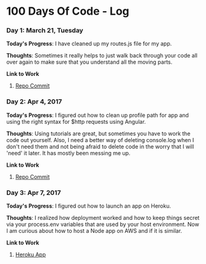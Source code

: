 # 100 Days Of Code - Log

### Day 1: March 21, Tuesday

**Today's Progress**: I have cleaned up my routes.js file for my app.

**Thoughts**: Sometimes it really helps to just walk back through your code all over again to make sure that you understand all the moving parts.

**Link to Work**
1. [Repo Commit](https://github.com/maabrown/BeyApp/commit/1e479d074b2946bdb1f9198f586e39e5437b3a8b)

### Day 2: Apr 4, 2017

**Today's Progress**: I figured out how to clean up profile path for app and using the right syntax for $http requests using Angular.

**Thoughts**: Using tutorials are great, but sometimes you have to work the code out yourself. Also, I need a better way of deleting console.log when I don't need them and not being afraid to delete code in the worry that I will 'need' it later. It has mostly been messing me up.

**Link to Work**
1. [Repo Commit](https://github.com/maabrown/BeyApp/commit/0c1acbe3be08de2e1b72bec9962e2a81ae3c47c0)


### Day 3: Apr 7, 2017

**Today's Progress**: I figured out how to launch an app on Heroku.

**Thoughts**: I realized how deployment worked and how to keep things secret via your process.env variables that are used by your host environment. Now I am curious about how to host a Node app on AWS and if it is similar.

**Link to Work**
1. [Heroku App](https://beyoncelyrics.herokuapp.com/)